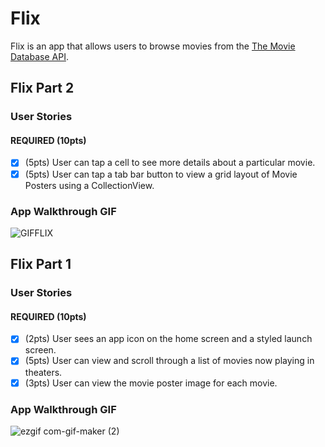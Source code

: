 # Flix

Flix is an app that allows users to browse movies from the [The Movie Database API](http://docs.themoviedb.apiary.io/#).

## Flix Part 2

### User Stories

#### REQUIRED (10pts)
- [x] (5pts) User can tap a cell to see more details about a particular movie.
- [x] (5pts) User can tap a tab bar button to view a grid layout of Movie Posters using a CollectionView.

### App Walkthrough GIF

![GIFFLIX](https://user-images.githubusercontent.com/91142703/155919488-cf1618d9-096a-4eb0-994f-7946d3e1603a.gif)

## Flix Part 1

### User Stories

#### REQUIRED (10pts)
- [x] (2pts) User sees an app icon on the home screen and a styled launch screen.
- [x] (5pts) User can view and scroll through a list of movies now playing in theaters.
- [x] (3pts) User can view the movie poster image for each movie.

### App Walkthrough GIF

![ezgif com-gif-maker (2)](https://user-images.githubusercontent.com/91142703/155839081-3b1d4d20-c84d-417a-8b2a-781d14b08679.gif)
